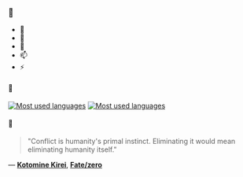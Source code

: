 ### 👋

- 🔭
- 🌱
- 💬
- 📫
- ⚡

#### 🧏

[![Most used languages](https://github-readme-stats-aynah.vercel.app/api/top-langs/?username=aynh&theme=solarized-dark&langs_count=6&layout=compact&hide_title=true)](https://github.com/anuraghazra/github-readme-stats#gh-dark-mode-only)
[![Most used languages](https://github-readme-stats-aynah.vercel.app/api/top-langs/?username=aynh&theme=solarized-light&langs_count=6&layout=compact&hide_title=true)](https://github.com/anuraghazra/github-readme-stats#gh-light-mode-only)

#### 💬

> "Conflict is humanity's primal instinct. Eliminating it would mean eliminating humanity itself."

&mdash; [**Kotomine Kirei**](https://myanimelist.net/character.php?q=Kotomine%20Kirei&cat=character), [**Fate/zero**](https://myanimelist.net/search/all?q=Fate%2Fzero&cat=all)
